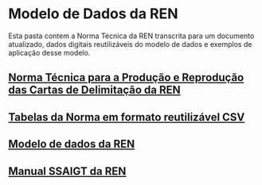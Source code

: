 # Modelo de Dados da REN

Esta pasta contem a Norma Técnica da REN transcrita para um documento atualizado, dados digitais reutilizáveis do modelo de dados e exemplos de aplicação desse modelo.

## [Norma Técnica para a Produção e Reprodução das Cartas de Delimitação da REN](norma_ren)

## [Tabelas da Norma em formato reutilizável CSV](tabelas_ren)

## [Modelo de dados da REN](modelo_ren)

## [Manual SSAIGT da REN](manual_ssaigt_ren)
